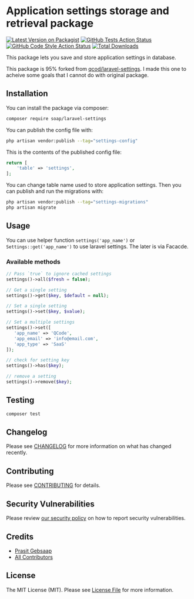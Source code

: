 # Application settings storage and retrieval package

[![Latest Version on Packagist](https://img.shields.io/packagist/v/soap/laravel-settings.svg?style=flat-square)](https://packagist.org/packages/soap/laravel-settings)
[![GitHub Tests Action Status](https://img.shields.io/github/actions/workflow/status/soap/laravel-settings/run-tests.yml?branch=main&label=tests&style=flat-square)](https://github.com/soap/laravel-settings/actions?query=workflow%3Arun-tests+branch%3Amain)
[![GitHub Code Style Action Status](https://img.shields.io/github/actions/workflow/status/soap/laravel-settings/fix-php-code-style-issues.yml?branch=main&label=code%20style&style=flat-square)](https://github.com/soap/laravel-settings/actions?query=workflow%3A"Fix+PHP+code+style+issues"+branch%3Amain)
[![Total Downloads](https://img.shields.io/packagist/dt/soap/laravel-settings.svg?style=flat-square)](https://packagist.org/packages/soap/laravel-settings)

This package lets you save and store application settings in database. 

This package is 95% forked from [qcod/laravel-settings](https://github.com/qcod/laravel-settings). I made this one to acheive some goals that I cannot do with original package.

## Installation

You can install the package via composer:

```bash
composer require soap/laravel-settings
```

You can publish the config file with:

```bash
php artisan vendor:publish --tag="settings-config"
```

This is the contents of the published config file:

```php
return [
    'table' => 'settings',
];
```
You can change table name used to store application settings.
Then you can publish and run the migrations with:

```bash
php artisan vendor:publish --tag="settings-migrations"
php artisan migrate
```

## Usage
You can use helper function `settings('app_name')` or `Settings::get('app_name')` to use laravel settings. The later is via Facacde.
### Available methods
```php
// Pass `true` to ignore cached settings
settings()->all($fresh = false);

// Get a single setting
settings()->get($key, $default = null);

// Set a single setting
settings()->set($key, $value);

// Set a multiple settings
settings()->set([
   'app_name' => 'QCode',
   'app_email' => 'info@email.com',
   'app_type' => 'SaaS'
]);

// check for setting key
settings()->has($key);

// remove a setting
settings()->remove($key);
```

## Testing

```bash
composer test
```

## Changelog

Please see [CHANGELOG](CHANGELOG.md) for more information on what has changed recently.

## Contributing

Please see [CONTRIBUTING](CONTRIBUTING.md) for details.

## Security Vulnerabilities

Please review [our security policy](../../security/policy) on how to report security vulnerabilities.

## Credits

- [Prasit Gebsaap](https://github.com/soap)
- [All Contributors](../../contributors)

## License

The MIT License (MIT). Please see [License File](LICENSE.md) for more information.
